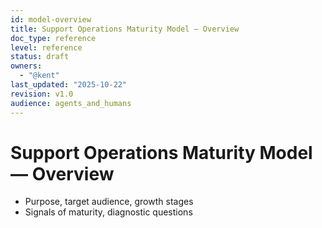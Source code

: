 ```yaml
---
id: model-overview
title: Support Operations Maturity Model — Overview
doc_type: reference
level: reference
status: draft
owners:
  - "@kent"
last_updated: "2025-10-22"
revision: v1.0
audience: agents_and_humans
---
```


# Support Operations Maturity Model — Overview

- Purpose, target audience, growth stages
- Signals of maturity, diagnostic questions